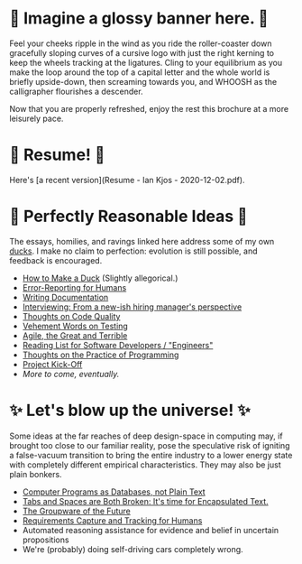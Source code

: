 # 🔮 Imagine a glossy banner here. 🔮

Feel your cheeks ripple in the wind as you ride the roller-coaster down gracefully sloping curves of a cursive logo with just the right kerning to keep the wheels tracking at the ligatures. Cling to your equilibrium as you make the loop around the top of a capital letter and the whole world is briefly upside-down, then screaming towards you, and WHOOSH as the calligrapher flourishes a descender.

Now that you are properly refreshed, enjoy the rest this brochure at a more leisurely pace.


# 📜  Resume! 📜

Here's [a recent version](Resume - Ian Kjos - 2020-12-02.pdf).


# 🦆 Perfectly Reasonable Ideas 🦆

The essays, homilies, and ravings linked here address some of my own [ducks](make_duck.md).
I make no claim to perfection: evolution is still possible, and feedback is encouraged.

* [How to Make a Duck](make_duck.md) (Slightly allegorical.)
* [Error-Reporting for Humans](error_reporting.md)
* [Writing Documentation](documenting.md)
* [Interviewing: From a new-ish hiring manager's perspective](interviewing.md)
* [Thoughts on Code Quality](code_quality.md)
* [Vehement Words on Testing](code_test.md)
* [Agile, the Great and Terrible](agile_the_terrible.md)
* [Reading List for Software Developers / "Engineers"](dev_reading.md)
* [Thoughts on the Practice of Programming](code_practice.md)
* [Project Kick-Off](kick_off.md)
* *More to come, eventually.*

# ✨ Let's blow up the universe! ✨

Some ideas at the far reaches of deep design-space in computing may, if brought too close to our familiar reality, pose the speculative risk of igniting a false-vacuum transition to bring the entire industry to a lower energy state with completely different empirical characteristics. They may also be just plain bonkers.

* [Computer Programs as Databases, not Plain Text](code_db.md)
* [Tabs and Spaces are Both Broken: It's time for Encapsulated Text.](tab_space.md)
* [The Groupware of the Future](groupware.md)
* [Requirements Capture and Tracking for Humans](requirements.md)
* Automated reasoning assistance for evidence and belief in uncertain propositions
* We're (probably) doing self-driving cars completely wrong.


